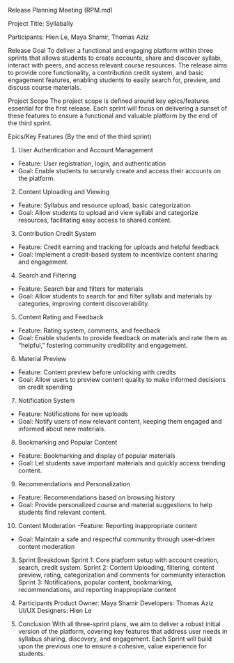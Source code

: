 Release Planning Meeting (RPM.md)

Project Title: Syllabally

Participants: Hien Le, Maya Shamir, Thomas Aziz

Release Goal
To deliver a functional and engaging platform within three sprints that allows students to create accounts, share and discover syllabi, interact with peers, and access relevant course resources. The release aims to provide core functionality, a contribution credit system, and basic engagement features, enabling students to easily search for, preview, and discuss course materials.

Project Scope
The project scope is defined around key epics/features essential for the first release. Each sprint will focus on delivering a sunset of these features to ensure a functional and valuable platform by the end of the third sprint.

Epics/Key Features (By the end of the third sprint)
1. User Authentication and Account Management
- Feature: User registration, login, and authentication
- Goal: Enable students to securely create and access their accounts on the platform.
2. Content Uploading and Viewing
- Feature: Syllabus and resource upload, basic categorization
- Goal: Allow students to upload and view syllabi and categorize resources, facilitating easy access to shared content.
3. Contribution Credit System
- Feature: Credit earning and tracking for uploads and helpful feedback
- Goal: Implement a credit-based system to incentivize content sharing and engagement.
4. Search and Filtering
- Feature: Search bar and filters for materials
- Goal: Allow students to search for and filter syllabi and materials by categories, improving content discoverability.
5. Content Rating and Feedback
- Feature: Rating system, comments, and feedback
- Goal: Enable students to provide feedback on materials and rate them as “helpful,” fostering community credibility and engagement.
6. Material Preview
- Feature: Content preview before unlocking with credits
- Goal: Allow users to preview content quality to make informed decisions on credit spending
7. Notification System
- Feature: Notifications for new uploads
- Goal: Notify users of new relevant content, keeping them engaged and informed about new materials.
8. Bookmarking and Popular Content
- Feature: Bookmarking and display of popular materials
- Goal: Let students save important materials and quickly access trending content.
9. Recommendations and Personalization
- Feature: Recommendations based on browsing history
- Goal: Provide personalized course and material suggestions to help students find relevant content.
10. Content Moderation
-Feature: Reporting inappropriate content
- Goal: Maintain a safe and respectful community through user-driven content moderation
3. Sprint Breakdown
Sprint 1: Core platform setup with account creation, search, credit system.
Sprint 2: Content Uploading, filtering, content preview, rating, categorization
 and comments for community interaction
Sprint 3: Notifications, popular content, bookmarking, recommendations, and reporting inappropriate content

4. Participants
Product Owner: Maya Shamir
Developers: Thomas Aziz
UI/UX Designers: Hien Le

5. Conclusion
With all three-sprint plans, we aim to deliver a robust initial version of the platform, covering key features that address user needs in syllabus sharing, discovery, and engagement. Each Sprint will build upon the previous one to ensure a cohesive, value experience for students.




